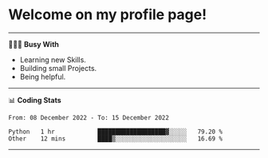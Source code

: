 # Welcome on my profile page!
<!-- print(("dralla"[::-1]+"s").capitalize()) -->

---
👨🏻‍💻 **Busy With**
* Learning new Skills.
* Building small Projects.
* Being helpful.

---
📊 **Coding Stats**
<!--START_SECTION:waka-->

```text
From: 08 December 2022 - To: 15 December 2022

Python   1 hr            ███████████████████▓░░░░░   79.20 %
Other    12 mins         ████▒░░░░░░░░░░░░░░░░░░░░   16.69 %
```

<!--END_SECTION:waka-->
---
